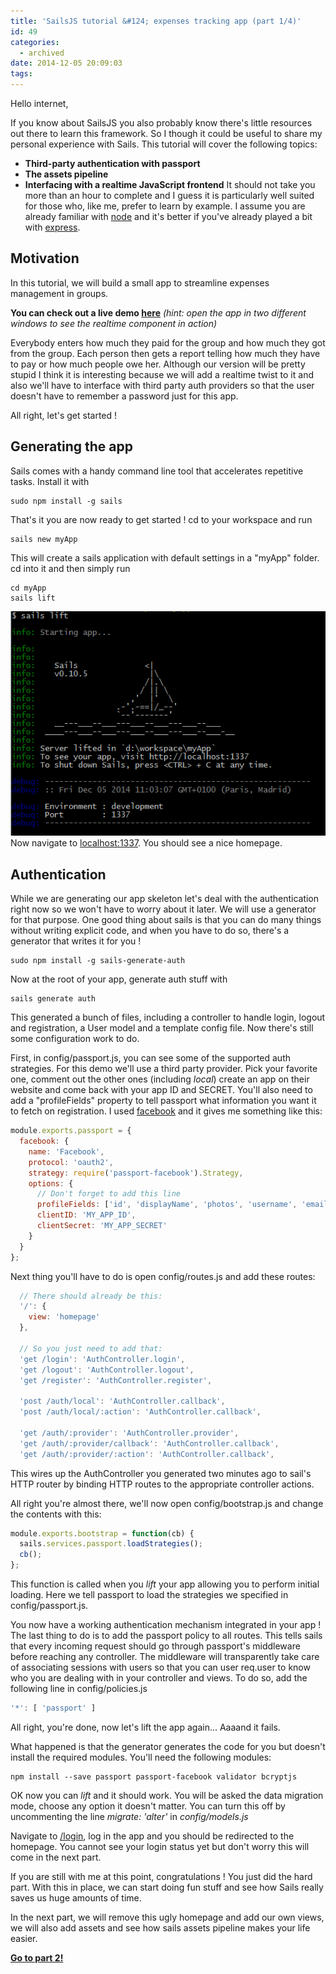 ```yaml
---
title: 'SailsJS tutorial &#124; expenses tracking app (part 1/4)'
id: 49
categories:
  - archived
date: 2014-12-05 20:09:03
tags:
---
```


Hello internet,

If you know about SailsJS you also probably know there's little resources out there to learn this framework. So I though it could be useful to share my personal experience with Sails.
This tutorial will cover the following topics:

*   **Third-party authentication with passport**
*   **The assets pipeline**
*   **Interfacing with a realtime JavaScript frontend**
It should not take you more than an hour to complete and I guess it is particularly well suited for those who, like me, prefer to learn by example.
I assume you are already familiar with [node](http://nodejs.org "nodejs") and it's better if you've already played a bit with [express](http://expressjs.com/ "ExpressJS").

## Motivation

In this tutorial, we will build a small app to streamline expenses management in groups.

**You can check out a live demo [here](http://expensiveapp.hmil.fr "tutorial demo application")**
_(hint: open the app in two different windows to see the realtime component in action)_

Everybody enters how much they paid for the group and how much they got from the group. Each person then gets a report telling how much they have to pay or how much people owe her.
Although our version will be pretty stupid I think it is interesting because we will add a realtime twist to it and also we'll have to interface with third party auth providers so that the user doesn't have to remember a password just for this app.

All right, let's get started !

## Generating the app

Sails comes with a handy command line tool that accelerates repetitive tasks. Install it with
```console
sudo npm install -g sails
```
That's it you are now ready to get started !
cd to your workspace and run
```console
sails new myApp
```
This will create a sails application with default settings in a "myApp" folder.
cd into it and then simply run
```console
cd myApp
sails lift
```
[![sails_lift](/assets/archive/2014/12/sails_lift.png)](/assets/archive/2014/12/sails_lift.png)
Now navigate to [localhost:1337](http://localhost:1337). You should see a nice homepage.

## Authentication

While we are generating our app skeleton let's deal with the authentication right now so we won't have to worry about it later.
We will use a generator for that purpose. One good thing about sails is that you can do many things without writing explicit code, and when you have to do so, there's a generator that writes it for you !
```console
sudo npm install -g sails-generate-auth
```
Now at the root of your app, generate auth stuff with
```console
sails generate auth
```
This generated a bunch of files, including a controller to handle login, logout and registration, a User model and a template config file. Now there's still some configuration work to do.

First, in config/passport.js, you can see some of the supported auth strategies. For this demo we'll use a third party provider. Pick your favorite one, comment out the other ones (including _local_) create an app on their website and come back with your app ID and SECRET. You'll also need to add a "profileFields" property to tell passport what information you want it to fetch on registration.
I used [facebook](https://developers.facebook.com/apps) and it gives me something like this:
```javascript
module.exports.passport = {
  facebook: {
    name: 'Facebook',
    protocol: 'oauth2',
    strategy: require('passport-facebook').Strategy,
    options: {
      // Don't forget to add this line 
      profileFields: ['id', 'displayName', 'photos', 'username', 'email'],
      clientID: 'MY_APP_ID',
      clientSecret: 'MY_APP_SECRET'
    }
  }
};

```
Next thing you'll have to do is open config/routes.js and add these routes:
```javascript
  // There should already be this:
  '/': {
    view: 'homepage'
  },

  // So you just need to add that:
  'get /login': 'AuthController.login',
  'get /logout': 'AuthController.logout',
  'get /register': 'AuthController.register',

  'post /auth/local': 'AuthController.callback',
  'post /auth/local/:action': 'AuthController.callback',

  'get /auth/:provider': 'AuthController.provider',
  'get /auth/:provider/callback': 'AuthController.callback',
  'get /auth/:provider/:action': 'AuthController.callback',

```
This wires up the AuthController you generated two minutes ago to sail's HTTP router by binding HTTP routes to the appropriate controller actions.

All right you're almost there, we'll now open config/bootstrap.js and change the contents with this:
```javascript
module.exports.bootstrap = function(cb) {
  sails.services.passport.loadStrategies();
  cb();
};

```
This function is called when you _lift_ your app allowing you to perform initial loading. Here we tell passport to load the strategies we specified in config/passport.js.

You now have a working authentication mechanism integrated in your app ! The last thing to do is to add the passport policy to all routes. This tells sails that every incoming request should go through passport's middleware before reaching any controller. The middleware will transparently take care of associating sessions with users so that you can user req.user to know who you are dealing with in your controller and views.
To do so, add the following line in config/policies.js
```javascript
'*': [ 'passport' ]
```
All right, you're done, now let's lift the app again...
Aaaand it fails.

What happened is that the generator generates the code for you but doesn't install the required modules. You'll need the following modules:
```console
npm install --save passport passport-facebook validator bcryptjs
```
OK now you can _lift_ and it should work. You will be asked the data migration mode, choose any option it doesn't matter. You can turn this off by uncommenting the line _migrate: 'alter'_ in _config/models.js_

Navigate to [/login](http://localhost:1337/login), log in the app and you should be redirected to the homepage. You cannot see your login status yet but don't worry this will come in the next part.

If you are still with me at this point, congratulations ! You just did the hard part. With this in place, we can start doing fun stuff and see how Sails really saves us huge amounts of time.

In the next part, we will remove this ugly homepage and add our own views, we will also add assets and see how sails assets pipeline makes your life easier.

**[Go to part 2!](http://blog.hmil.fr/2014/12/sailsjs-tutorial-expenses-tracking-app-part-2/)**